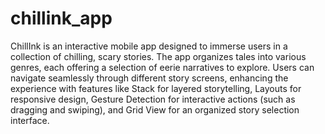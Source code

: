# chillink_app

ChillInk is an interactive mobile app designed to immerse users in a collection of chilling, scary stories. The app organizes tales into various genres, each offering a selection of eerie narratives to explore. Users can navigate seamlessly through different story screens, enhancing the experience with features like Stack for layered storytelling, Layouts for responsive design, Gesture Detection for interactive actions (such as dragging and swiping), and Grid View for an organized story selection interface.
